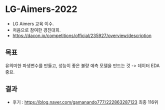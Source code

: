 # LG-Aimers-2022

- LG Aimers 교육 이수.
- 처음으로 참여한 경진대회.
- https://dacon.io/competitions/official/235927/overview/description

## 목표
유의미한 파생변수를 만들고, 성능이 좋은 불량 예측 모델을 만드는 것 -> 데이터 EDA 중요.


## 결과
- 후기 : https://blog.naver.com/gamanando777/222863287123
최종 116위
